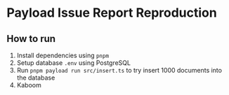 # Payload Issue Report Reproduction

## How to run

1. Install dependencies using `pnpm`
2. Setup database `.env` using PostgreSQL
3. Run `pnpm payload run src/insert.ts` to try insert 1000 documents into the database
4. Kaboom
